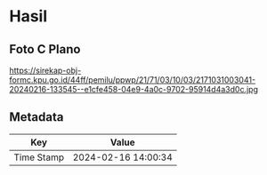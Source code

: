 # Hasil

## Foto C Plano

https://sirekap-obj-formc.kpu.go.id/44ff/pemilu/ppwp/21/71/03/10/03/2171031003041-20240216-133545--e1cfe458-04e9-4a0c-9702-95914d4a3d0c.jpg


## Metadata

| Key        | Value               |
| ---------- | ------------------- |
| Time Stamp | 2024-02-16 14:00:34 |



